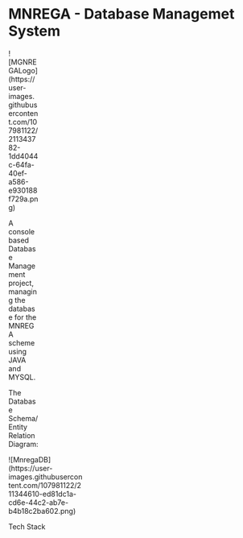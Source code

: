 # MNREGA - Database Managemet System
<div style="width:60px ; height:60px">
![MGNREGALogo](https://user-images.githubusercontent.com/107981122/211343782-1dd4044c-64fa-40ef-a586-e930188f729a.png)

A console based Database Management project, managing the database for the MNREGA scheme using JAVA and MYSQL.

The Database Schema/ Entity Relation Diagram:
 <div style="width:150px ; height:80px">
![MnregaDB](https://user-images.githubusercontent.com/107981122/211344610-ed81dc1a-cd6e-44c2-ab7e-b4b18c2ba602.png)

Tech Stack
